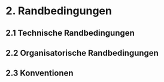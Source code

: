 # 2. Randbedingungen

## 2.1 Technische Randbedingungen

## 2.2 Organisatorische Randbedingungen

## 2.3 Konventionen